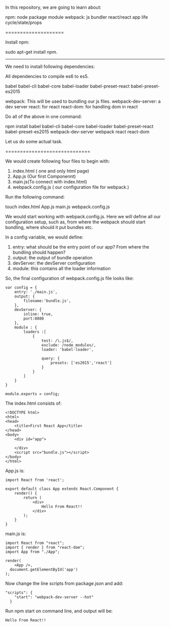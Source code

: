 In this repository, we are going to learn about:

npm: node package module
webpack: js bundler
react/react app life cycle/state/props

====================

Install npm:

sudo apt-get install npm.

-----------------

We need to install following dependencies:

All dependencies to compile es6 to es5.

babel
babel-cli
babel-core
babel-loader
babel-preset-react
babel-preset-es2015


webpack: This will be used to bundling our js files.
webpack-dev-server: a dev server
react: for react
react-dom: for handling dom in react


Do all of the above in one command:

npm install babel babel-cli babel-core babel-loader babel-preset-react babel-preset-es2015  webpack-dev-server webpack react react-dom

Let us do some actual task.

=============================

We would create following four files to begin with:

1. index.html ( one and only html page)
2. App.js (Our first Componennt)
3. main.js(To connect with index.html)
4. webpack.config.js ( our configuration file for webpack.)

Run the following command:

touch index.html App.js main.js webpack.config.js

We would start working with webpack.config.js. Here we will define all our configuration setup, such as, from where the webpack should start bundling, where should it put bundles etc.


In a config variable, we would define:

1. entry: what should be the entry point of our app? From where the bundling should happen? 
2. output: the output of bundle operation
3. devServer: the devServer configuration
4. module: this contains all the loader information

So, the final configuration of webpack.config.js file looks like:

	var config = {
		entry: './main.js',
		output: {
			filename:'bundle.js',
		},
		devServer: {
			inline: true,
			port:8080
		},
		module : {
			loaders :[
				{
					test: /\.js$/,
					exclude: /node_modules/,
					loader: 'babel-loader',

					query: {
						presets: ['es2015','react']
					}
				}
			]
		}
	}

	module.exports = config;


The index.html consists of:

	<!DOCTYPE html>
	<html>
	<head>
		<title>First React App</title>
	</head>
	<body>
		<div id="app">
			
		</div>
		<script src="bundle.js"></script>
	</body>
	</html>

App.js is:

	import React from 'react';

	export default class App extends React.Component {
		render() {
			return (
				<div>
					Hello From React!!
				</div>
			);
		}
	}

main.js is:

	import React from "react";
	import { render } from "react-dom";
	import App from "./App";

	render(
	  	<App />,
	  document.getElementById('app')
	);

Now change the line scripts from package.json and add:

	"scripts": {
	    "start": "webpack-dev-server --hot"
	  }

Run npm start on command line, and output will be:

	Hello From React!!





